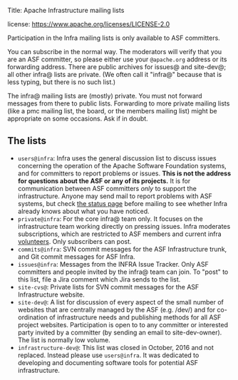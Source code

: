 Title: Apache Infrastructure mailing lists

license: https://www.apache.org/licenses/LICENSE-2.0


<p id="infra-lists">Participation in the Infra mailing lists is only available to ASF committers.</p>

You can subscribe in the normal way. The moderators will verify that you are an ASF committer, so please either use your `@apache.org` address or its forwarding address. There are public archives for issues@ and site-dev@; all other infra@ lists are private. (We often call it "infra@" because that is less typing, but there is no such list.)</p>

<p id="private-lists">The infra@ mailing lists are (mostly) private. You must not forward messages from there to public lists. Forwarding to more private mailing lists (like a pmc mailing list, the board, or the members mailing list) might be appropriate on some occasions. Ask if in doubt.</p>

<h2 id="lists">The lists</h2>

  - `users@infra`: Infra uses the general discussion list to discuss issues concerning the operation of the Apache Software Foundation systems, and for committers to report problems or issues. <strong>This is not the address for questions about
the ASF or any of its projects.</strong> It is for communication between ASF committers <em>only</em> to support the infrastructure. Anyone may send mail to report problems with ASF systems, but check <a href="https://status.apache.org/" target="_blank">the status page</a> before mailing to see whether Infra already knows about what you have noticed.
  - `private@infra`: For the core infra@ team only. It focuses on the infrastructure team working directly on pressing issues. Infra moderates subscriptions, which are restricted to ASF members and current infra [volunteers](infra-volunteer.html). Only
subscribers can post. 
  - `commits@infra`: SVN commit messages for the ASF Infrastructure trunk, and Git commit messages for ASF Infra.
  - `issues@infra`: Messages from the INFRA Issue Tracker. Only ASF committers and people invited by the infra@ team can join. To "post" to this list, file a Jira comment which Jira sends to the list.
  - `site-cvs@`: Private lists for SVN commit messages for the ASF Infrastructure website.
  - `site-dev@`: A list for discussion of every aspect of the small number of websites that are centrally managed by the
ASF (e.g. /dev/) and for co-ordination of infrastructure needs and publishing methods for all ASF project websites. Participation is open to to any committer or interested party invited by a committer (by sending an email to site-dev-owner). The list is normally low volume.
  - `infrastructure-dev@`: This list was closed in October, 2016 and not replaced. Instead please use `users@infra`. It was dedicated to developing and documenting software tools for potential ASF infrastructure.
